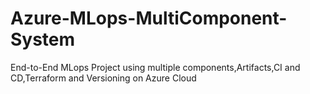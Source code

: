 # Azure-MLops-MultiComponent-System
End-to-End MLops Project using multiple components,Artifacts,CI and CD,Terraform and Versioning on Azure Cloud
